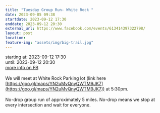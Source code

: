 ```yaml
---
title: "Tuesday Group Run- White Rock "
date: 2023-09-05 09:38
startdate: 2023-09-12 17:30
enddate: 2023-09-12 20:30
external_url: https://www.facebook.com/events/613414397322798/
layout: post
location: 
feature-img: "assets/img/big-trail.jpg"
---
```


starting at: 2023-09-12 17:30<br>until: 2023-09-12 20:30<br><a href="https://www.facebook.com/events/613414397322798/">more info on FB</a><br><br>We will meet at White Rock Parking lot (link here [https://goo.gl/maps/YN2uMvQnyQWTM9JK7](https://goo.gl/maps/YN2uMvQnyQWTM9JK7)) at 5&#58;30pm. <br>
  <br>
  No-drop group run of approximately 5 miles. No-drop means we stop at every intersection and wait for everyone. <br>
  <br>
  <br>
  <br>
  <br>
  

